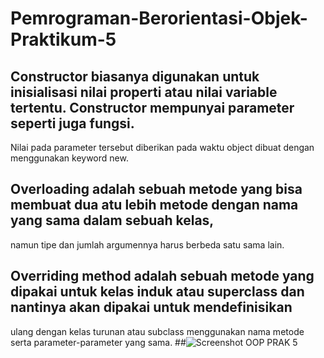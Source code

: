 # Pemrograman-Berorientasi-Objek-Praktikum-5
## Constructor biasanya digunakan untuk inisialisasi nilai properti atau nilai variable tertentu. Constructor mempunyai parameter seperti juga fungsi.
Nilai pada parameter tersebut diberikan pada waktu object dibuat dengan menggunakan keyword new.
## Overloading adalah sebuah metode yang bisa membuat dua atu lebih metode dengan nama yang sama dalam sebuah kelas, 
namun tipe dan jumlah argumennya harus berbeda satu sama lain.
## Overriding method adalah sebuah metode yang dipakai untuk kelas induk atau superclass dan nantinya akan dipakai untuk mendefinisikan 
ulang dengan kelas turunan atau subclass menggunakan nama metode serta parameter-parameter yang sama.
##![Screenshot OOP PRAK 5](https://user-images.githubusercontent.com/115931288/204064319-d23a8da5-7683-4b56-81d1-242b23829195.png)

